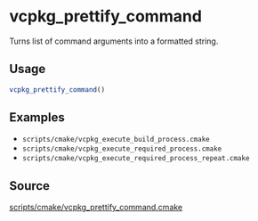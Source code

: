 # vcpkg_prettify_command

Turns list of command arguments into a formatted string.

## Usage
```cmake
vcpkg_prettify_command()
```

## Examples

* `scripts/cmake/vcpkg_execute_build_process.cmake`
* `scripts/cmake/vcpkg_execute_required_process.cmake`
* `scripts/cmake/vcpkg_execute_required_process_repeat.cmake`

## Source
[scripts/cmake/vcpkg_prettify_command.cmake](https://github.com/Microsoft/vcpkg/blob/master/scripts/cmake/vcpkg_prettify_command.cmake)
